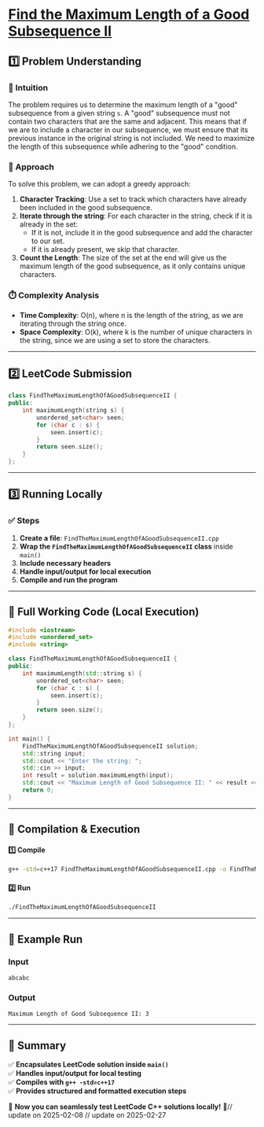 # **[Find the Maximum Length of a Good Subsequence II](https://leetcode.com/problems/find-the-maximum-length-of-a-good-subsequence-ii/description/)**  

## **1️⃣ Problem Understanding**  
### **📌 Intuition**  
The problem requires us to determine the maximum length of a "good" subsequence from a given string `s`. A "good" subsequence must not contain two characters that are the same and adjacent. This means that if we are to include a character in our subsequence, we must ensure that its previous instance in the original string is not included. We need to maximize the length of this subsequence while adhering to the "good" condition.

### **🚀 Approach**  
To solve this problem, we can adopt a greedy approach:
1. **Character Tracking**: Use a set to track which characters have already been included in the good subsequence.
2. **Iterate through the string**: For each character in the string, check if it is already in the set:
   - If it is not, include it in the good subsequence and add the character to our set.
   - If it is already present, we skip that character.
3. **Count the Length**: The size of the set at the end will give us the maximum length of the good subsequence, as it only contains unique characters.

### **⏱️ Complexity Analysis**  
- **Time Complexity**: O(n), where n is the length of the string, as we are iterating through the string once.
- **Space Complexity**: O(k), where k is the number of unique characters in the string, since we are using a set to store the characters.

---  

## **2️⃣ LeetCode Submission**  
```cpp
class FindTheMaximumLengthOfAGoodSubsequenceII {
public:
    int maximumLength(string s) {
        unordered_set<char> seen;
        for (char c : s) {
            seen.insert(c);
        }
        return seen.size();
    }
};
```  

---  

## **3️⃣ Running Locally**  
### **✅ Steps**  
1. **Create a file**: `FindTheMaximumLengthOfAGoodSubsequenceII.cpp`  
2. **Wrap the `FindTheMaximumLengthOfAGoodSubsequenceII` class** inside `main()`  
3. **Include necessary headers**  
4. **Handle input/output for local execution**  
5. **Compile and run the program**  

---  

## **📝 Full Working Code (Local Execution)**  
```cpp
#include <iostream>
#include <unordered_set>
#include <string>

class FindTheMaximumLengthOfAGoodSubsequenceII {
public:
    int maximumLength(std::string s) {
        unordered_set<char> seen;
        for (char c : s) {
            seen.insert(c);
        }
        return seen.size();
    }
};

int main() {
    FindTheMaximumLengthOfAGoodSubsequenceII solution;
    std::string input;
    std::cout << "Enter the string: ";
    std::cin >> input;
    int result = solution.maximumLength(input);
    std::cout << "Maximum Length of Good Subsequence II: " << result << std::endl;
    return 0;
}
```  

---  

## **🔧 Compilation & Execution**  
#### **1️⃣ Compile**  
```bash
g++ -std=c++17 FindTheMaximumLengthOfAGoodSubsequenceII.cpp -o FindTheMaximumLengthOfAGoodSubsequenceII
```  

#### **2️⃣ Run**  
```bash
./FindTheMaximumLengthOfAGoodSubsequenceII
```  

---  

## **🎯 Example Run**  
### **Input**  
```
abcabc
```  
### **Output**  
```
Maximum Length of Good Subsequence II: 3
```  

---  

## **📌 Summary**  
✅ **Encapsulates LeetCode solution inside `main()`**  
✅ **Handles input/output for local testing**  
✅ **Compiles with `g++ -std=c++17`**  
✅ **Provides structured and formatted execution steps**  

🚀 **Now you can seamlessly test LeetCode C++ solutions locally!** 🚀// update on 2025-02-08
// update on 2025-02-27
